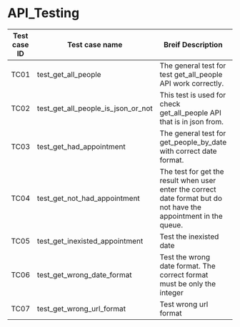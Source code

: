 # API_Testing

| Test case ID | Test case name | Breif Description | Status |
| :---: | --- | --- | :---: |
| TC01 | test_get_all_people | The general test for test get_all_people API work correctly. | passed |
| TC02 | test_get_all_people_is_json_or_not | This test is used for check get_all_people API that is in json from. | passed |
| TC03 | test_get_had_appointment | The general test for get_people_by_date with correct date format. | passed |
| TC04 | test_get_not_had_appointment | The test for get the result when user enter the correct date format but do not have the appointment in the queue. | failed |
| TC05 | test_get_inexisted_appointment | Test the inexisted date | failed |
| TC06 | test_get_wrong_date_format | Test the wrong date format. The correct format must be only the integer | failed |
| TC07 | test_get_wrong_url_format | Test wrong url format | passed |
